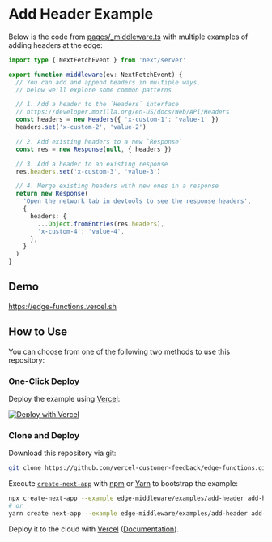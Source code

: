 # Add Header Example

Below is the code from [pages/\_middleware.ts](pages/_middleware.ts) with multiple examples of adding headers at the edge:

```ts
import type { NextFetchEvent } from 'next/server'

export function middleware(ev: NextFetchEvent) {
  // You can add and append headers in multiple ways,
  // below we'll explore some common patterns

  // 1. Add a header to the `Headers` interface
  // https://developer.mozilla.org/en-US/docs/Web/API/Headers
  const headers = new Headers({ 'x-custom-1': 'value-1' })
  headers.set('x-custom-2', 'value-2')

  // 2. Add existing headers to a new `Response`
  const res = new Response(null, { headers })

  // 3. Add a header to an existing response
  res.headers.set('x-custom-3', 'value-3')

  // 4. Merge existing headers with new ones in a response
  return new Response(
    'Open the network tab in devtools to see the response headers',
    {
      headers: {
        ...Object.fromEntries(res.headers),
        'x-custom-4': 'value-4',
      },
    }
  )
}
```

## Demo

https://edge-functions.vercel.sh

## How to Use

You can choose from one of the following two methods to use this repository:

### One-Click Deploy

Deploy the example using [Vercel](https://vercel.com?utm_source=github&utm_medium=readme&utm_campaign=next-example):

[![Deploy with Vercel](https://vercel.com/button)](https://vercel.com/new/git/external?repository-url=https://github.com/vercel-customer-feedback/edge-functions/tree/main/examples/add-header&project-name=add-header&repository-name=add-header)

### Clone and Deploy

Download this repository via git:

```bash
git clone https://github.com/vercel-customer-feedback/edge-functions.git
```

Execute [`create-next-app`](https://github.com/vercel/next.js/tree/canary/packages/create-next-app) with [npm](https://docs.npmjs.com/cli/init) or [Yarn](https://yarnpkg.com/lang/en/docs/cli/create/) to bootstrap the example:

```bash
npx create-next-app --example edge-middleware/examples/add-header add-header
# or
yarn create next-app --example edge-middleware/examples/add-header add-header
```

Deploy it to the cloud with [Vercel](https://vercel.com/new?utm_source=github&utm_medium=readme&utm_campaign=edge-middleware-eap) ([Documentation](https://nextjs.org/docs/deployment)).
